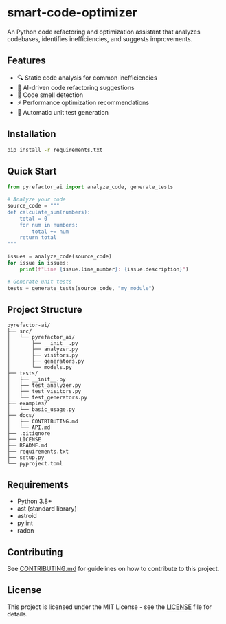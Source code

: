# smart-code-optimizer

An Python code refactoring and optimization assistant that analyzes codebases, identifies inefficiencies, and suggests improvements.

## Features

- 🔍 Static code analysis for common inefficiencies
- 🤖 AI-driven code refactoring suggestions
- 🦨 Code smell detection
- ⚡ Performance optimization recommendations
- 🧪 Automatic unit test generation

## Installation

```bash
pip install -r requirements.txt
```

## Quick Start

```python
from pyrefactor_ai import analyze_code, generate_tests

# Analyze your code
source_code = """
def calculate_sum(numbers):
    total = 0
    for num in numbers:
        total += num
    return total
"""

issues = analyze_code(source_code)
for issue in issues:
    print(f"Line {issue.line_number}: {issue.description}")

# Generate unit tests
tests = generate_tests(source_code, "my_module")
```

## Project Structure

```
pyrefactor-ai/
├── src/
│   └── pyrefactor_ai/
│       ├── __init__.py
│       ├── analyzer.py
│       ├── visitors.py
│       ├── generators.py
│       └── models.py
├── tests/
│   ├── __init__.py
│   ├── test_analyzer.py
│   ├── test_visitors.py
│   └── test_generators.py
├── examples/
│   └── basic_usage.py
├── docs/
│   ├── CONTRIBUTING.md
│   └── API.md
├── .gitignore
├── LICENSE
├── README.md
├── requirements.txt
├── setup.py
└── pyproject.toml
```

## Requirements

- Python 3.8+
- ast (standard library)
- astroid
- pylint
- radon

## Contributing

See [CONTRIBUTING.md](docs/CONTRIBUTING.md) for guidelines on how to contribute to this project.

## License

This project is licensed under the MIT License - see the [LICENSE](LICENSE) file for details.

<br>
